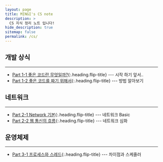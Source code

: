 ```yaml
---
layout: page
title: MINGI's CS note
description: >
  CS 지식 정리 노트 입니다!
hide_description: true
sitemap: false
permalink: /cs/ 
---
```



## 개발 상식

---
* [Part 1-1 좋은 코드란 무엇일까?]{:.heading.flip-title} --- 시작 하기 앞서..
* [Part 1-2 좋은 코드를 짜기 위해서]{:.heading.flip-title} --- 방법 알아보기

## 네트워크

---
* [Part 2-1 Network 기본]{:.heading.flip-title} --- 네트워크 Basic
* [Part 2-2 웹 통신의 흐름]{:.heading.flip-title} --- 네트워크 심화

## 운영체제

---
* [Part 3-1 프로세스와 스레드]{:.heading.flip-title} --- 차이점과 스케줄러


[Part 1-1 좋은 코드란 무엇일까?]: 1-1.md
[Part 1-2 좋은 코드를 짜기 위해서]: 1-2.md
[Part 2-1 Network 기본]: 2-1.md
[Part 2-2 웹 통신의 흐름]: 2-2.md
[Part 3-1 프로세스와 스레드]: 3-1.md
